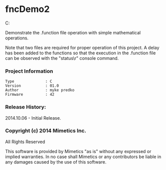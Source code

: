 fncDemo2
========

C: 

Demonstrate the .function file operation with simple mathematical operations.

Note that two files are required for proper operation of this project.  A delay has been added to the functions so that the execution in the .function file can be observed with the "status\r" console command.  

### Project Information
```
Type              : C
Version           : 01.0
Author            : myke predko
Firmware          : 42
```

### Release History:
2014.10.06 - Initial Release.

### Copyright (c) 2014 Mimetics Inc.
All Rights Reserved

This software is provided by Mimetics "as is" without any expressed or implied warranties.  In no case shall Mimetics or any contributors be liable in any damages caused by the use of this software.  

